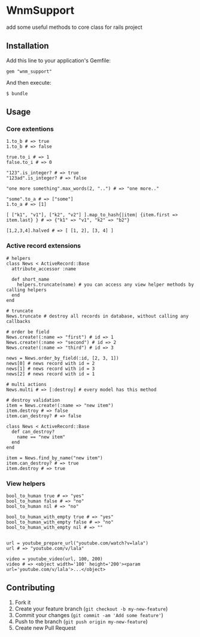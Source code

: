 # WnmSupport

add some useful methods to core class for rails project

## Installation

Add this line to your application's Gemfile:

    gem "wnm_support"

And then execute:

    $ bundle

## Usage

### Core extentions


    1.to_b # => true
    1.to_b # => false

    true.to_i # => 1
    false.to_i # => 0

    "123".is_integer? # => true
    "123ad".is_integer? # => false

    "one more something".max_words(2, "..") # => "one more.."

    "some".to_a # => ["some"]
    1.to_a # => [1]

    [ ["k1", "v1"], ["k2", "v2"] ].map_to_hash{|item| {item.first => item.last} } # => {"k1" => "v1", "k2" => "b2"}

    [1,2,3,4].halved # => [ [1, 2], [3, 4] ]

### Active record extensions


    # helpers
    class News < ActiveRecord::Base
      attribute_accessor :name

      def short_name
        helpers.truncate(name) # you can access any view helper methods by calling helpers
      end
    end

    # truncate
    News.truncate # destroy all records in database, without calling any callbacks

    # order be field
    News.create!(:name => "first") # id => 1
    News.create!(:name => "second") # id => 2
    News.create!(:name => "third") # id => 3

    news = News.order_by_field(:id, [2, 3, 1])
    news[0] # news record with id = 2
    news[1] # news record with id = 3
    news[2] # news record with id = 1

    # multi actions
    News.multi # => [:destroy] # every model has this method

    # destroy validation
    item = News.create!(:name => "new item")
    item.destroy # => false
    item.can_destroy? # => false

    class News < ActiveRecord::Base
      def can_destroy?
        name == "new item"
      end
    end

    item = News.find_by_name("new item")
    item.can_destroy? # => true
    item.destroy # => true

### View helpers

    bool_to_human true # => "yes"
    bool_to_human false # => "no"
    bool_to_human nil # => "no"

    bool_to_human_with_empty true # => "yes"
    bool_to_human_with_empty false # => "no"
    bool_to_human_with_empty nil # => ""


    url = youtube_prepare_url("youtube.com/watch?v=lala")
    url # => "youtube.com/v/lala"

    video = youtube_video(url, 100, 200)
    video # => <object width='100' height='200'><param url='youtube.com/v/lala'>...</object>

## Contributing

1. Fork it
2. Create your feature branch (`git checkout -b my-new-feature`)
3. Commit your changes (`git commit -am 'Add some feature'`)
4. Push to the branch (`git push origin my-new-feature`)
5. Create new Pull Request
